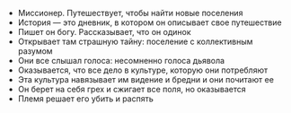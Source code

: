 - Миссионер. Путешествует, чтобы найти новые поселения
- История — это дневник, в котором он описывает свое путешествие
- Пишет он богу. Рассказывает, что он одинок
- Открывает там страшную тайну: поселение с коллективным разумом
- Они все слышал голоса: несомненно голоса дьявола
- Оказывается, что все дело в культуре, которую они потребляют
- Эта культура навязывает им видение и бредни и они почитают ее
- Он берет на себя грех и сжигает все поля, но оказывается
- Племя решает его убить и распять